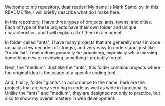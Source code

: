 Welcome to my repository, dear reader! My name is Mark Samoilov. In this README file, I will briefly describe what do I make here.


In this repository, I have three types of projects: ants, towns, and cities. Each of type of these projects have their own folder and unique characteristics, and I will explain all of them in a moment.

In folder called "ants", I have many projects that are generally small in code (usually a few decades of strings), and very easy to understand, just like "to-do list". I make them generally for practicing, especially while learning something new or reviewing something I probably forgot.

Next, the "medium". Just like the "ants", this folder contains projects where the original idea is the usage of a specific coding tool.

And, finally, folder "giants". In accordance to the name, here are the projects that are very very big in code as well as wide in functionality. Unlike the "ants" and "medium", they are designed not only to practice, but also to show my overall mastery in web development.